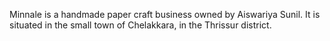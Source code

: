Minnale is a handmade paper craft business owned by Aiswariya Sunil. It is situated in the small town of Chelakkara, in the Thrissur district.
